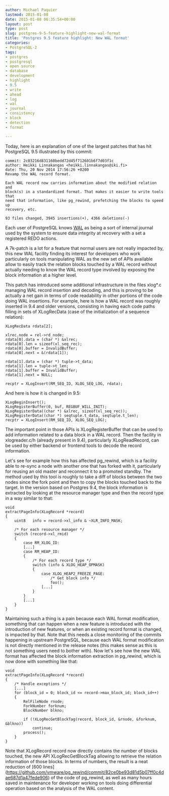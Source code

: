 ```yaml
---
author: Michael Paquier
lastmod: 2015-01-08
date: 2015-01-08 06:35:54+00:00
layout: post
type: post
slug: postgres-9-5-feature-highlight-new-wal-format
title: 'Postgres 9.5 feature highlight: New WAL format'
categories:
- PostgreSQL-2
tags:
- postgres
- postgresql
- open source
- database
- development
- highlight
- 9.5
- write
- ahead
- log
- wal
- journal
- consistency
- block
- detection
- format

---
```


Today, here is an explanation of one of the largest patches that has hit
PostgreSQL 9.5 illustrated by this commit:

    commit: 2c03216d831160bedd72d45f712601b6f7d03f1c
    author: Heikki Linnakangas <heikki.linnakangas@iki.fi>
    date: Thu, 20 Nov 2014 17:56:26 +0200
    Revamp the WAL record format.

    Each WAL record now carries information about the modified relation and
    block(s) in a standardized format. That makes it easier to write tools that
    need that information, like pg_rewind, prefetching the blocks to speed up
    recovery, etc.

    93 files changed, 3945 insertions(+), 4366 deletions(-)

Each user of PostgreSQL knows [WAL](http://www.postgresql.org/docs/devel/static/wal-intro.html)
as being a sort of internal journal used by the system to ensure data
integrity at recovery with a set a registered REDO actions.

A 7k-patch is a lot for a feature that normal users are not really
impacted by, this new WAL facility finding its interest for developers
who work particularly on tools manipulating WAL as the new set of APIs
available allow to easily track the relation blocks touched by a WAL
record without actually needing to know the WAL record type involved by
exposing the block information at a higher level.

This patch has introduced some additional infrastructure in the files xlog*.c
managing WAL record insertion and decoding, and this is proving to be actually
a net gain in terms of code readability in other portions of the code doing
WAL insertions. For example, here is how a WAL record was roughly inserted in
9.4 and older versions, consisting in having each code paths filling in
sets of XLogRecData (case of the initialization of a sequence relation):

    XLogRecData rdata[2];

    xlrec.node = rel->rd_node;
    rdata[0].data = (char *) &xlrec;
    rdata[0].len = sizeof(xl_seq_rec);
    rdata[0].buffer = InvalidBuffer;
    rdata[0].next = &(rdata[1]);

    rdata[1].data = (char *) tuple->t_data;
    rdata[1].len = tuple->t_len;
    rdata[1].buffer = InvalidBuffer;
    rdata[1].next = NULL;

    recptr = XLogInsert(RM_SEQ_ID, XLOG_SEQ_LOG, rdata);

And here is how it is changed in 9.5:

    XLogBeginInsert();
    XLogRegisterBuffer(0, buf, REGBUF_WILL_INIT);
    XLogRegisterData((char *) &xlrec, sizeof(xl_seq_rec));
    XLogRegisterData((char *) seqtuple.t_data, seqtuple.t_len);
    recptr = XLogInsert(RM_SEQ_ID, XLOG_SEQ_LOG);

The important point in those APIs is XLogRegisterBuffer that can be used
to add information related to a data block in a WAL record. Then the facility
in xlogreader.c/h (already present in 9.4), particularly XLogReadRecord, can
be used by either backend or frontend tools to decode the record information.

Let's see for example how this has affected pg_rewind, which is a facility
able to re-sync a node with another one that has forked with it, particularly
for reusing an old master and reconnect it to a promoted standby. The method
used by this tool is roughly to take a diff of blocks between the two nodes
since the fork point and then to copy the blocks touched back to the target.
In the version based on Postgres 9.4, the block information is extracted
by looking at the resource manager type and then the record type in a way
similar to that:

    void
    extractPageInfo(XLogRecord *record)
    {
        uint8   info = record->xl_info & ~XLR_INFO_MASK;

        /* For each resource manager */
        switch (record->xl_rmid)
        {
            case RM_XLOG_ID:
            [...]
            case RM_HEAP_ID:
            {
                /* For each record type */
                switch (info & XLOG_HEAP_OPMASK)
                {
                    case XLOG_HEAP2_FREEZE_PAGE:
                        /* Get block info */
                        foo();
                    [...]
                }
            }
            [...]
        }
    }

Maintaining such a thing is a pain because each WAL format modification,
something that can happen when a new feature is introduced with the
introduction of new features, or when an existing record format is changed,
is impacted by that. Note that this needs a close monitoring of the commits
happening in upstream PostgreSQL, because each WAL format modification is
not directly mentioned in the release notes (this makes sense as this is
not something users need to bother with). Now let's see how the new WAL
format has affected the block information extraction in pg_rewind, which
is now done with something like that:

    void
    extractPageInfo(XLogRecord *record)
    {
        /* Handle exceptions */
        [...]
        for (block_id = 0; block_id <= record->max_block_id; block_id++)
        {
            RelFileNode rnode;
            ForkNumber forknum;
            BlockNumber blkno;

            if (!XLogRecGetBlockTag(record, block_id, &rnode, &forknum, &blkno))
                continue;
            process();
        }
    }

Note that XLogRecord record now directly contains the number of blocks touched,
the new API XLogRecGetBlockTag allowing to retrieve the relation information
of those blocks. In terms of numbers, the result is a neat reduction of [600 lines]
(https://github.com/vmware/pg_rewind/commit/82ce0be93d81d5b07ff0c4dae687d1a47fede906)
of the code of pg_rewind, as well as many hours saved in maintenance for developer
working on tools doing differential operation based on the analysis of the WAL
content.
